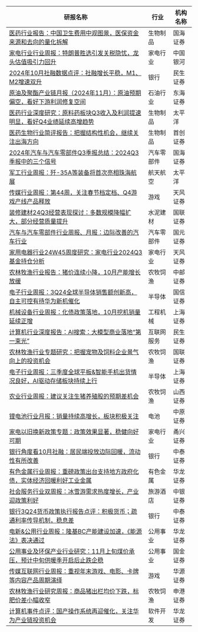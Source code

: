 | 研报名称 | 行业 | 机构名称 |
|------|----------|--------------|
| [医药行业报告：中国卫生费用中观图景，医保资金来源和去向的量化拆解](https://pdf.dfcfw.com/pdf/H3_AP202411111640822864_1.pdf?1731397749000.pdf) | 生物制品 | 国海证券| 
| [家电行业行业周报：特朗普胜选引发关税隐忧，龙头估值吸引力回升](https://pdf.dfcfw.com/pdf/H3_AP202411111640822419_1.pdf?1731398947000.pdf) | 家电行业 | 中国银河| 
| [2024年10月社融数据点评：社融增长平稳，M1、M2增速双升](https://pdf.dfcfw.com/pdf/H3_AP202411121640824031_1.pdf?1731401671000.pdf) | 银行 | 民生证券| 
| [原油及聚酯产业链月报（2024年11月）：原油预期偏空，看好下游利润修复空间](https://pdf.dfcfw.com/pdf/H3_AP202411121640824245_1.pdf?1731406190000.pdf) | 石油行业 | 东海证券| 
| [医药行业深度研究：原料药板块Q3收入及利润提速明显，看好Q4业绩延续高增趋势](https://pdf.dfcfw.com/pdf/H3_AP202411121640824689_1.pdf?1731398057000.pdf) | 生物制品 | 太平洋| 
| [医药生物行业简评报告：把握结构性机会，继续关注出海方向](https://pdf.dfcfw.com/pdf/H3_AP202411121640824515_1.pdf?1731396515000.pdf) | 生物制品 | 首创证券| 
| [2024年汽车与汽车零部件Q3季报总结：2024Q3季报中的三个信号](https://pdf.dfcfw.com/pdf/H3_AP202411121640824783_1.pdf?1731399048000.pdf) | 汽车零部件 | 国海证券| 
| [军工行业周报：歼-35A等装备将首次亮相珠海航展](https://pdf.dfcfw.com/pdf/H3_AP202411121640824690_1.pdf?1731398241000.pdf) | 航天航空 | 太平洋| 
| [传媒行业周报：第44周，关注春节档定档、Q4游戏产线产品释放](https://pdf.dfcfw.com/pdf/H3_AP202411121640824909_1.pdf?1731399233000.pdf) | 游戏 | 天风证券| 
| [装修建材24Q3经营表现探讨：多数规模降幅扩大，部分经营质量提升](https://pdf.dfcfw.com/pdf/H3_AP202411121640824744_1.pdf?1731402267000.pdf) | 水泥建材 | 国联证券| 
| [汽车与汽车零部件行业周报、月报：边际改善的汽车行业](https://pdf.dfcfw.com/pdf/H3_AP202411121640824957_1.pdf?1731399655000.pdf) | 汽车零部件 | 国元证券| 
| [家用电器行业24W45周度研究：家电行业2024Q3基金持仓分析](https://pdf.dfcfw.com/pdf/H3_AP202411121640824912_1.pdf?1731408291000.pdf) | 家电行业 | 天风证券| 
| [农林牧渔行业报告：猪价连续小降，10月产能增长放缓](https://pdf.dfcfw.com/pdf/H3_AP202411121640825176_1.pdf?1731405827000.pdf) | 农牧饲渔 | 中邮证券| 
| [电子行业周报：3Q24全球半导体销售额创新高，自主可控有待华为新机催化](https://pdf.dfcfw.com/pdf/H3_AP202411121640826030_1.pdf?1731405529000.pdf) | 半导体 | 国信证券| 
| [机械设备行业周报：化债政策落地，10月挖机销量延续正增](https://pdf.dfcfw.com/pdf/H3_AP202411121640826046_1.pdf?1731404265000.pdf) | 工程机械 | 上海证券| 
| [计算机行业深度报告：AI搜索：大模型商业落地“第一束光”](https://pdf.dfcfw.com/pdf/H3_AP202411121640824910_1.pdf?1731402458000.pdf) | 互联网服务 | 民生证券| 
| [农林牧渔行业专题研究：把握宠物及饲料企业景气向上的投资机会](https://pdf.dfcfw.com/pdf/H3_AP202411121640826031_1.pdf?1731404441000.pdf) | 农牧饲渔 | 国联证券| 
| [电子行业周报：三季度全球平板&智能手机出货情况良好，AI驱动存储板块持续上行](https://pdf.dfcfw.com/pdf/H3_AP202411121640826047_1.pdf?1731404368000.pdf) | 半导体 | 上海证券| 
| [农业行业周报：建议关注生猪养殖股的预期差机会](https://pdf.dfcfw.com/pdf/H3_AP202411121640826781_1.pdf?1731410897000.pdf) | 农牧饲渔 | 山西证券| 
| [锂电池行业月报：销量持续高增长，板块积极关注](https://pdf.dfcfw.com/pdf/H3_AP202411121640826856_1.pdf?1731409076000.pdf) | 电池 | 中原证券| 
| [家电以旧换新政策专题：政策效果显著，稳健向好可期](https://pdf.dfcfw.com/pdf/H3_AP202411121640827217_1.pdf?1731409570000.pdf) | 家电行业 | 甬兴证券| 
| [银行角度看10月社融：居民端投放边际回暖，流动性有所改善](https://pdf.dfcfw.com/pdf/H3_AP202411121640826009_1.pdf?1731404055000.pdf) | 银行 | 中泰证券| 
| [有色金属行业周报：重磅政策出台支持地方政府化债，实体经济回暖利好工业金属](https://pdf.dfcfw.com/pdf/H3_AP202411121640827246_1.pdf?1731410181000.pdf) | 有色金属 | 华龙证券| 
| [社会服务行业双周报：冰雪游需求热度增长，产业迎政策利好](https://pdf.dfcfw.com/pdf/H3_AP202411121640827247_1.pdf?1731410181000.pdf) | 旅游酒店 | 中银证券| 
| [银行3Q24货币政策执行报告点评：积极货币；疏通利率传导机制，稳息差](https://pdf.dfcfw.com/pdf/H3_AP202411121640827157_1.pdf?1731409149000.pdf) | 银行 | 中泰证券| 
| [电新&公用行业周报：隆基BC产能建设加速，《能源法》表决通过](https://pdf.dfcfw.com/pdf/H3_AP202411121640827248_1.pdf?1731410498000.pdf) | 公用事业 | 华龙证券| 
| [公用事业及环保产业行业研究：11月上旬煤价承压，预计中旬供暖季开启后止跌企稳](https://pdf.dfcfw.com/pdf/H3_AP202411121640827359_1.pdf?1731410810000.pdf) | 公用事业 | 国金证券| 
| [传媒互联网行业周报：重视年末游戏、电影、卡牌等内容产品周期演绎](https://pdf.dfcfw.com/pdf/H3_AP202411121640826762_1.pdf?1731406866000.pdf) | 游戏 | 华源证券| 
| [农林牧渔行业研究周报：商品猪出栏均价下跌，标肥价差小幅收窄](https://pdf.dfcfw.com/pdf/H3_AP202411121640827402_1.pdf?1731412008000.pdf) | 农牧饲渔 | 申港证券| 
| [计算机事件点评：国产操作系统再迎催化，关注华为产业链投资机会](https://pdf.dfcfw.com/pdf/H3_AP202411121640827250_1.pdf?1731410400000.pdf) | 软件开发 | 华龙证券| 
